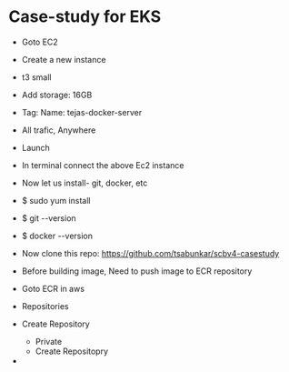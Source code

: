 # Case-study for EKS

- Goto EC2
- Create a new instance
- t3 small
- Add storage: 16GB
- Tag: Name: tejas-docker-server
- All trafic, Anywhere
- Launch
- In terminal connect the above Ec2 instance
- Now let us install- git, docker, etc
- \$ sudo yum install

- \$ git --version
- \$ docker --version
- Now clone this repo: https://github.com/tsabunkar/scbv4-casestudy

- Before building image, Need to push image to ECR repository
- Goto ECR in aws
- Repositories
- Create Repository
  - Private
  - Create Repositopry
-
